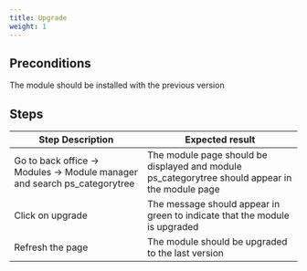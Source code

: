 ```yaml
---
title: Upgrade
weight: 1
---
```


## Preconditions

The module should be installed with the previous version
## Steps
| Step Description | Expected result |
| ----- | ----- |
| Go to back office -> Modules -> Module manager and search ps_categorytree | The module page should be displayed and module ps_categorytree should appear in the module page |
| Click on upgrade | The message should appear in green to indicate that the module is upgraded |
| Refresh the page | The module should be upgraded to the last version |
